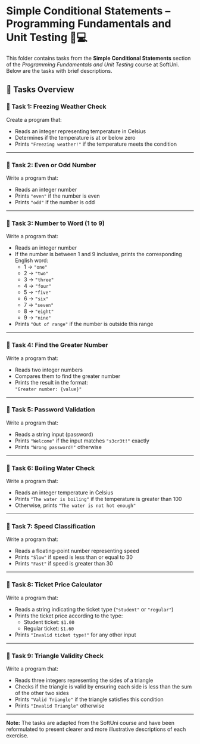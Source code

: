 # Simple Conditional Statements – Programming Fundamentals and Unit Testing 🧑💻

This folder contains tasks from the **Simple Conditional Statements** section of the _Programming Fundamentals and Unit Testing_ course at SoftUni. Below are the tasks with brief descriptions.

## 🔧 Tasks Overview

### 📝 Task 1: Freezing Weather Check

Create a program that:

- Reads an integer representing temperature in Celsius  
- Determines if the temperature is at or below zero  
- Prints `"Freezing weather!"` if the temperature meets the condition

---

### 📝 Task 2: Even or Odd Number

Write a program that:

- Reads an integer number  
- Prints `"even"` if the number is even  
- Prints `"odd"` if the number is odd

---

### 📝 Task 3: Number to Word (1 to 9)

Write a program that:

- Reads an integer number  
- If the number is between 1 and 9 inclusive, prints the corresponding English word:  
  - 1 → `"one"`  
  - 2 → `"two"`  
  - 3 → `"three"`  
  - 4 → `"four"`  
  - 5 → `"five"`  
  - 6 → `"six"`  
  - 7 → `"seven"`  
  - 8 → `"eight"`  
  - 9 → `"nine"`  
- Prints `"Out of range"` if the number is outside this range

---

### 📝 Task 4: Find the Greater Number

Write a program that:

- Reads two integer numbers  
- Compares them to find the greater number  
- Prints the result in the format:  
  `"Greater number: {value}"`

---

### 📝 Task 5: Password Validation

Write a program that:

- Reads a string input (password)  
- Prints `"Welcome"` if the input matches `"s3cr3t!"` exactly  
- Prints `"Wrong password!"` otherwise

---

### 📝 Task 6: Boiling Water Check

Write a program that:

- Reads an integer temperature in Celsius  
- Prints `"The water is boiling"` if the temperature is greater than 100  
- Otherwise, prints `"The water is not hot enough"`

---

### 📝 Task 7: Speed Classification

Write a program that:

- Reads a floating-point number representing speed  
- Prints `"Slow"` if speed is less than or equal to 30  
- Prints `"Fast"` if speed is greater than 30

---

### 📝 Task 8: Ticket Price Calculator

Write a program that:

- Reads a string indicating the ticket type (`"student"` or `"regular"`)  
- Prints the ticket price according to the type:  
  - Student ticket: `$1.00`  
  - Regular ticket: `$1.60`  
- Prints `"Invalid ticket type!"` for any other input

---

### 📝 Task 9: Triangle Validity Check

Write a program that:

- Reads three integers representing the sides of a triangle  
- Checks if the triangle is valid by ensuring each side is less than the sum of the other two sides  
- Prints `"Valid Triangle"` if the triangle satisfies this condition  
- Prints `"Invalid Triangle"` otherwise

---

**Note:** The tasks are adapted from the SoftUni course and have been reformulated to present clearer and more illustrative descriptions of each exercise.
